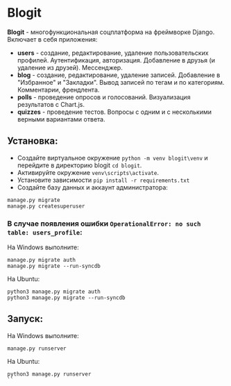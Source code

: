 # Blogit
**Blogit** - многофункциональная соцплатформа на фреймворке Django. Включает в себя приложения:
- **users** - создание, редактирование, удаление пользовательских профилей. Аутентификация, авторизация. Добавление в друзья (и удаление из друзей). Мессенджер.
- **blog** - создание, редактирование, удаление записей. Добавление в "Избранное" и "Закладки". Вывод записей по тегам и по категориям. Комментарии, френдлента.
- **polls** - проведение опросов и голосований. Визуализация результатов с Chart.js.
- **quizzes** - проведение тестов. Вопросы с одним и с несколькими верными вариантами ответа.

## Установка:
- Создайте виртуальное окружение ```python -m venv blogit\venv``` и перейдите в директорию blogit ```cd blogit```.
- Активируйте окружение ```venv\scripts\activate```.
- Установите зависимости ```pip install -r requirements.txt```
- Создайте базу данных и аккаунт администратора:
```
manage.py migrate
manage.py createsuperuser
```

### В случае появления ошибки ```OperationalError: no such table: users_profile```:
На Windows выполните:
```
manage.py migrate auth
manage.py migrate --run-syncdb
```
На Ubuntu:

```
python3 manage.py migrate auth
python3 manage.py migrate --run-syncdb
```

## Запуск:
На Windows выполните:
```
manage.py runserver

```
На Ubuntu:

```
python3 manage.py runserver
``
